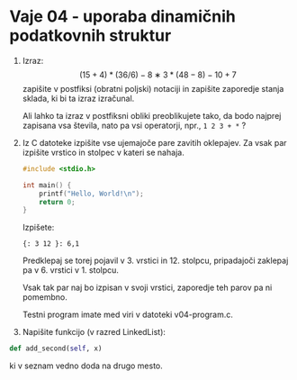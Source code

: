 # Vaje 04 - uporaba dinamičnih podatkovnih struktur

 1. Izraz: $$(15+4)*(36/6)−8∗3*(48-8)−10+7$$
    zapišite v postfiksi (obratni poljski) notaciji in zapišite zaporedje stanja sklada, ki bi ta izraz izračunal.

    Ali lahko ta izraz v postfiksni obliki preoblikujete tako, da bodo najprej zapisana vsa števila, nato pa vsi operatorji, npr., `1 2 3 + *` ?

 3. Iz C datoteke izpišite vse ujemajoče pare zavitih oklepajev. Za vsak par izpišite vrstico in stolpec v kateri se nahaja.

    ```c
    #include <stdio.h>

    int main() {
        printf("Hello, World!\n");
        return 0;
    }
    ```
    Izpišete:
    ```
    {: 3 12 }: 6,1
    ```
    Predklepaj se torej pojavil v 3. vrstici in 12. stolpcu, pripadajoči zaklepaj pa v 6. vrstici v 1. stolpcu.

    Vsak tak par naj bo izpisan v svoji vrstici, zaporedje teh parov pa ni pomembno.

    Testni program imate med viri v datoteki v04-program.c.

4. Napišite funkcijo (v razred LinkedList):
```python
def add_second(self, x)
```
ki v seznam vedno doda na drugo mesto. 